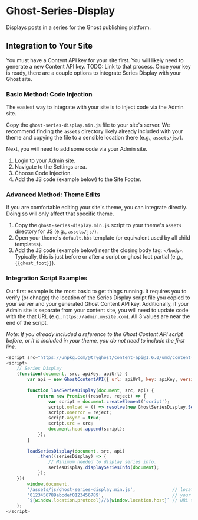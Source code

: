 # Ghost-Series-Display
Displays posts in a series for the Ghost publishing platform.

## Integration to Your Site
You must have a Content API key for your site first. You will likely need to generate a new 
Content API key. TODO: Link to that process. Once your key is ready, 
there are a couple options to integrate Series Display with your Ghost site.

### Basic Method: Code Injection
The easiest way to integrate with your site is to inject code via the Admin site.

Copy the `ghost-series-display.min.js` file to your site's server.
We recommend finding the `assets` directory likely already included with your theme and copying the 
file to a sensible location there (e.g., `assets/js/`).

Next, you will need to add some code via your Admin site.

1. Login to your Admin site.
2. Navigate to the Settings area.
3. Choose Code Injection.
4. Add the JS code (example below) to the Site Footer.

### Advanced Method: Theme Edits
If you are comfortable editing your site's theme, you can integrate directly. 
Doing so will only affect that specific theme.

1. Copy the `ghost-series-display.min.js` script to your theme's `assets` directory for JS (e.g., `assets/js/`).
2. Open your theme's `default.hbs` template (or equivalent used by all child templates).
3. Add the JS code (example below) near the closing body tag: `</body>`. Typically, this is just before or after a script or ghost foot partial (e.g., `{{ghost_foot}}`).

### Integration Script Examples
Our first example is the most basic to get things running. 
It requires you to verify (or chnage) the location of the Series Display script file 
you copied to your server and your generated Ghost Content API key. 
Additionally, if your Admin site is separate from your content site, you will need to 
update code with the that URL (e.g., `https://admin.mysite.com`).
All 3 values are near the end of the script.

*Note: If you already included a reference to the Ghost Content API script before, 
or it is included in your theme, you do not need to include the first line.*

```js
<script src="https://unpkg.com/@tryghost/content-api@1.6.0/umd/content-api.min.js"></script>
<script>
    // Series Display
    (function(document, src, apiKey, apiUrl) {
        var api = new GhostContentAPI({ url: apiUrl, key: apiKey, version: 'v4' });
        
        function loadSeriesDisplay(document, src, api) {
            return new Promise((resolve, reject) => {
                var script = document.createElement('script');
                script.onload = () => resolve(new GhostSeriesDisplay.SeriesDisplay(api));
                script.onerror = reject;
                script.async = true;
                script.src = src;
                document.head.append(script);
            });
        }
        
        loadSeriesDisplay(document, src, api)
            .then((seriesDisplay) => {
                // Minimum needed to display series info.
                seriesDisplay.displaySeriesInfo(document);
            });
    })(
        window.document, 
        '/assets/js/ghost-series-display.min.js',              // location to the series display script
        '0123456789abcdef0123456789',                          // your Ghost Content API key
        `${window.location.protocol}//${window.location.host}` // URL to your Ghost Admin site
    );
</script>
```
